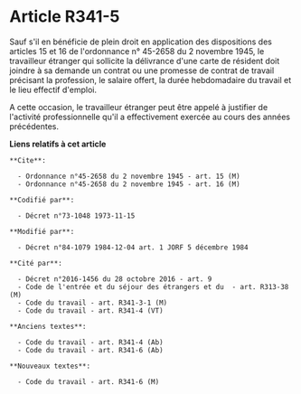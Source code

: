 # Article R341-5

Sauf s'il en bénéficie de plein droit en application des dispositions des articles 15 et 16 de l'ordonnance n° 45-2658 du 2
novembre 1945, le travailleur étranger qui sollicite la délivrance d'une carte de résident doit joindre à sa demande un
contrat ou une promesse de contrat de travail précisant la profession, le salaire offert, la durée hebdomadaire du travail et
le lieu effectif d'emploi.

A cette occasion, le travailleur étranger peut être appelé à justifier de l'activité professionnelle qu'il a effectivement
exercée au cours des années précédentes.

**Liens relatifs à cet article**

	**Cite**:

	  - Ordonnance n°45-2658 du 2 novembre 1945 - art. 15 (M)
	  - Ordonnance n°45-2658 du 2 novembre 1945 - art. 16 (M)

	**Codifié par**:

	  - Décret n°73-1048 1973-11-15

	**Modifié par**:

	  - Décret n°84-1079 1984-12-04 art. 1 JORF 5 décembre 1984

	**Cité par**:

	  - Décret n°2016-1456 du 28 octobre 2016 - art. 9
	  - Code de l'entrée et du séjour des étrangers et du  - art. R313-38 (M)
	  - Code du travail - art. R341-3-1 (M)
	  - Code du travail - art. R341-4 (VT)

	**Anciens textes**:

	  - Code du travail - art. R341-4 (Ab)
	  - Code du travail - art. R341-6 (Ab)

	**Nouveaux textes**:

	  - Code du travail - art. R341-6 (M)
